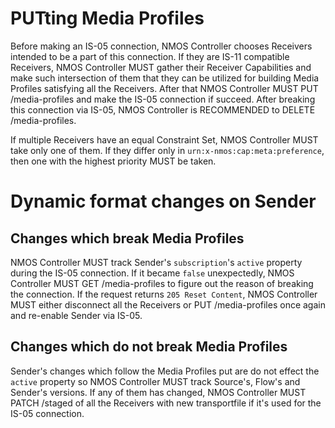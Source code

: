 # PUTting Media Profiles

Before making an IS-05 connection, NMOS Controller chooses Receivers intended to be a part of this connection. If they are IS-11 compatible Receivers, NMOS Controller MUST gather their Receiver Capabilities and make such intersection of them that they can be utilized for building Media Profiles satisfying all the Receivers. After that NMOS Controller MUST PUT /media-profiles and make the IS-05 connection if succeed. After breaking this connection via IS-05, NMOS Controller is RECOMMENDED to DELETE /media-profiles.

If multiple Receivers have an equal Constraint Set, NMOS Controller MUST take only one of them. If they differ only in `urn:x-nmos:cap:meta:preference`, then one with the highest priority MUST be taken.

# Dynamic format changes on Sender

## Changes which break Media Profiles

NMOS Controller MUST track Sender's `subscription`'s `active` property during the IS-05 connection. If it became `false` unexpectedly, NMOS Controller MUST GET /media-profiles to figure out the reason of breaking the connection. If the request returns `205 Reset Content`, NMOS Controller MUST either disconnect all the Receivers or PUT /media-profiles once again and re-enable Sender via IS-05.

## Changes which do not break Media Profiles

Sender's changes which follow the Media Profiles put are do not effect the `active` property so NMOS Controller MUST track Source's, Flow's and Sender's versions. If any of them has changed, NMOS Controller MUST PATCH /staged of all the Receivers with new transportfile if it's used for the IS-05 connection.
